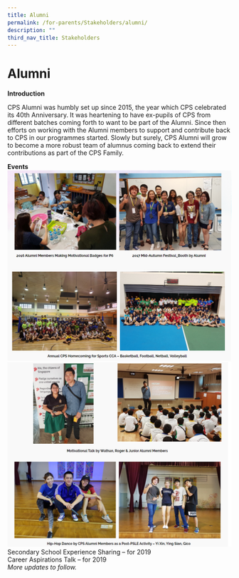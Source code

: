 ```yaml
---
title: Alumni
permalink: /for-parents/Stakeholders/alumni/
description: ""
third_nav_title: Stakeholders
---
```


Alumni
======

**Introduction**

  

CPS Alumni was humbly set up since 2015, the year which CPS celebrated its 40th Anniversary. It was heartening to have ex-pupils of CPS from different batches coming forth to want to be part of the Alumni. Since then efforts on working with the Alumni members to support and contribute back to CPS in our programmes started. Slowly but surely, CPS Alumni will grow to become a more robust team of alumnus coming back to extend their contributions as part of the CPS Family.

  

**Events**
![](/images/alumni1.png)![](/images/alumni2.png)
Secondary School Experience Sharing – for 2019    
Career Aspirations Talk – for 2019   
_More updates to follow._